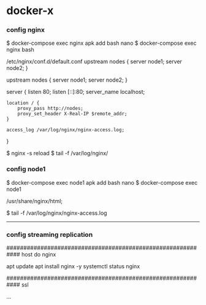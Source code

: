 # docker-x

### config nginx
$ docker-compose exec nginx apk add bash nano
$ docker-compose exec nginx bash

/etc/nginx/conf.d/default.conf
upstream nodes {
    server node1;
    server node2;
}

upstream nodes {
 server node1;
 server node2;
}

server {
    listen       80;
    listen  [::]:80;
    server_name  localhost;

    location / {
        proxy_pass http://nodes;
        proxy_set_header X-Real-IP $remote_addr;
    }

    access_log /var/log/nginx/nginx-access.log;
}



$ nginx -s reload
$ tail -f /var/log/nginx/

### config node1
$ docker-compose exec node1 apk add bash nano
$ docker-compose exec node1

/usr/share/nginx/html;

$ tail -f /var/log/nginx/nginx-access.log

-----------

### config streaming replication





############################################################
 host do nginx

 apt update
 apt install nginx -y
 systemctl status nginx
 

 ############################################################
 ssl

 ...